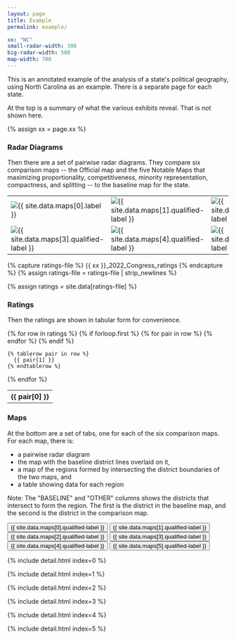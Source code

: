 ```yaml
---
layout: page
title: Example
permalink: example/

xx: "NC"
small-radar-width: 300
big-radar-width: 500
map-width: 700
---
```


This is an annotated example of the analysis of a state's political geography, using North Carolina as an example.
There is a separate page for each state. 

At the top is a summary of what the various exhibits reveal. That is not shown here.

{% assign xx = page.xx %}

<!-- RADAR DIAGRAMS -->

<h3>Radar Diagrams</h3>

Then there are a set of pairwise radar diagrams. They compare six comparison maps -- the Official map and the five Notable Maps that maximizing proportionality, competitiveness, minority representation, compactness, and splitting -- to the baseline map for the state.

<table style="border:0px">
  <tr>
    <td style="border:0px">
      <img src="{{ site.baseurl }}/assets/images/{{ xx }}_2022_Congress_Official_radar.png" alt="{{ site.data.maps[0].label }}" title="{{ site.data.maps[0].label }}" width="{{ page.small-radar-width }}"/>
    </td>
    <td style="border:0px">
      <img src="{{ site.baseurl }}/assets/images/{{ xx }}_2022_Congress_Proportional_radar.png" alt="{{ site.data.maps[1].qualified-label }}" title="{{ site.data.maps[1].qualified-label }}" width="{{ page.small-radar-width }}"/>
    </td>
    <td style="border:0px">
      <img src="{{ site.baseurl }}/assets/images/{{ xx }}_2022_Congress_Competitive_radar.png" alt="{{ site.data.maps[2].qualified-label }}" title="{{ site.data.maps[2].qualified-label }}" width="{{ page.small-radar-width }}"/>
    </td>
  </tr>
  <tr>
    <td style="border:0px">
      <img src="{{ site.baseurl }}/assets/images/{{ xx }}_2022_Congress_Minority_radar.png" alt="{{ site.data.maps[3].qualified-label }}" title="{{ site.data.maps[3].qualified-label }}" width="{{ page.small-radar-width }}"/>
    </td>
    <td style="border:0px">
      <img src="{{ site.baseurl }}/assets/images/{{ xx }}_2022_Congress_Compact_radar.png" alt="{{ site.data.maps[4].qualified-label }}" title="{{ site.data.maps[4].qualified-label }}" width="{{ page.small-radar-width }}"/>
    </td>
    <td style="border:0px">
      <img src="{{ site.baseurl }}/assets/images/{{ xx }}_2022_Congress_Splitting_radar.png" alt="{{ site.data.maps[3].qualified-label }}" title="{{ site.data.maps[3].qualified-label }}" width="{{ page.small-radar-width }}"/>
    </td>
  </tr>
</table>

<!-- RATINGS -->

{% capture ratings-file %}
{{ xx }}_2022_Congress_ratings
{% endcapture %}
{% assign ratings-file = ratings-file | strip_newlines %}

{% assign ratings = site.data[ratings-file] %}

<h3>Ratings</h3>

Then the ratings are shown in tabular form for convenience.

<table>
  {% for row in ratings %}
    {% if forloop.first %}
    <tr>
      {% for pair in row %}
        <th>{{ pair[0] }}</th>
      {% endfor %}
    </tr>
    {% endif %}

    {% tablerow pair in row %}
      {{ pair[1] }}
    {% endtablerow %}
  {% endfor %}
</table>

<!-- MAPS TABS -->

<h3>Maps</h3>

At the bottom are a set of tabs, one for each of the six comparison maps. For each map, there is: 

* a pairwise radar diagram
* the map with the baseline district lines overlaid on it, 
* a map of the regions formed by intersecting the district boundaries of the two maps, and
* a table showing data for each region

Note: The "BASELINE" and "OTHER" columns shows the districts that intersect to form the region.
The first is the district in the baseline map, and the second is the district in the comparison map.

<script src="{{ site.baseurl }}/assets/js/tabs.js"></script>

 <!-- Tab links -->
<div class="tab">
  <button class="tablinks" onclick="openCity(event, '{{ site.data.maps[0].label }}')" id="defaultOpen">{{ site.data.maps[0].qualified-label }}</button>
  <button class="tablinks" onclick="openCity(event, '{{ site.data.maps[1].label }}')">{{ site.data.maps[1].qualified-label }}</button>
  <button class="tablinks" onclick="openCity(event, '{{ site.data.maps[2].label }}')">{{ site.data.maps[2].qualified-label }}</button>
  <button class="tablinks" onclick="openCity(event, '{{ site.data.maps[3].label }}')">{{ site.data.maps[3].qualified-label }}</button>
  <button class="tablinks" onclick="openCity(event, '{{ site.data.maps[4].label }}')">{{ site.data.maps[4].qualified-label }}</button>
  <button class="tablinks" onclick="openCity(event, '{{ site.data.maps[5].label }}')">{{ site.data.maps[5].qualified-label }}</button>
</div>

<!-- Tab content -->

<!-- Official -->
{% include detail.html index=0 %}

<!-- Most Proportional -->
{% include detail.html index=1 %}

<!-- Most Competitive -->
{% include detail.html index=2 %}

<!-- Best Minority -->
{% include detail.html index=3 %}

<!-- Most Compact -->
{% include detail.html index=4 %}

<!-- Least Splitting -->
{% include detail.html index=5 %}

<!-- Show the Official tab by default -->
<script>
// Get the element with id="defaultOpen" and click on it
document.getElementById("defaultOpen").click();
</script> 